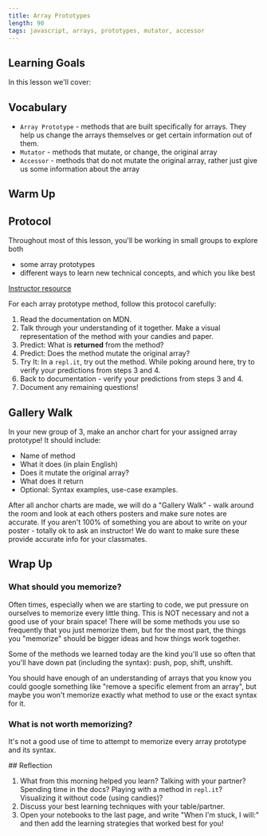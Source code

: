 ```yaml
---
title: Array Prototypes
length: 90
tags: javascript, arrays, prototypes, mutator, accessor
---
```


## Learning Goals

In this lesson we'll cover:

## Vocabulary

- `Array Prototype` - methods that are built specifically for arrays. They help us change the arrays themselves or get certain information out of them.
- `Mutator` - methods that mutate, or change, the original array
- `Accessor` - methods that do not mutate the original array, rather just give us some information about the array

## Warm Up



## Protocol

Throughout most of this lesson, you'll be working in small groups to explore both
- some array prototypes
- different ways to learn new technical concepts, and which you like best

[Instructor resource](https://docs.google.com/document/d/1_X1vhIFuiSM752l25sBntxVPrTWBV50ZZ3wy_kXQ10A/edit)

<section class="call-to-action">
For each array prototype method, follow this protocol carefully:

1. Read the documentation on MDN.
2. Talk through your understanding of it together. Make a visual representation of the method with your candies and paper.
3. Predict: What is **returned** from the method?
4. Predict: Does the method mutate the original array?
5. Try It: In a `repl.it`, try out the method. While poking around here, try to verify your predictions from steps 3 and 4.
6. Back to documentation - verify your predictions from steps 3 and 4.
7. Document any remaining questions!
</section>

## Gallery Walk

In your new group of 3, make an anchor chart for your assigned array prototype! It should include:
- Name of method
- What it does (in plain English)
- Does it mutate the original array?
- What does it return
- Optional: Syntax examples, use-case examples.

After all anchor charts are made, we will do a "Gallery Walk" - walk around the room and look at each others posters and make sure notes are accurate. If you aren't 100% of something you are about to write on your poster - totally ok to ask an instructor! We do want to make sure these provide accurate info for your classmates.

## Wrap Up

### What should you memorize?

Often times, especially when we are starting to code, we put pressure on ourselves to memorize every little thing. This is NOT necessary and not a good use of your brain space! There will be some methods you use so frequently that you just memorize them, but for the most part, the things you "memorize" should be bigger ideas and how things work together.

Some of the methods we learned today are the kind you'll use so often that you'll have down pat (including the syntax): push, pop, shift, unshift.

You should have enough of an understanding of arrays that you know you could google something like "remove a specific element from an array", but maybe you won't memorize exactly what method to use or the exact syntax for it.

### What is not worth memorizing?

It's not a good use of time to attempt to memorize every array prototype and its syntax.

<section class="checks-for-understanding">
## Reflection

1. What from this morning helped you learn? Talking with your partner? Spending time in the docs? Playing with a method in `repl.it`? Visualizing it without code (using candies)?
2. Discuss your best learning techniques with your table/partner.
3. Open your notebooks to the last page, and write "When I'm stuck, I will:" and then add the learning strategies that worked best for you!
</section>
